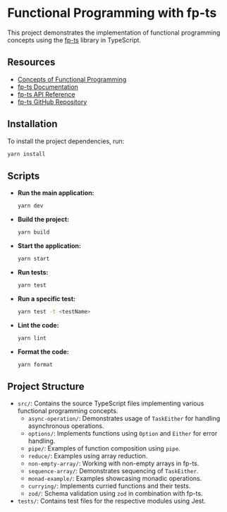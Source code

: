 # Functional Programming with fp-ts

This project demonstrates the implementation of functional programming concepts using the [fp-ts](https://gcanti.github.io/fp-ts/) library in TypeScript.

## Resources

- [Concepts of Functional Programming](https://levelup.gitconnected.com/concepts-of-functional-programming-9785f198ae86?sk=1d68436b534b0a2f5ffde2820d3fdac3)
- [fp-ts Documentation](https://gcanti.github.io/fp-ts/)
- [fp-ts API Reference](https://gcanti.github.io/fp-ts/modules/)
- [fp-ts GitHub Repository](https://github.com/gcanti/fp-ts)

## Installation

To install the project dependencies, run:

```bash
yarn install
```

## Scripts

- **Run the main application:**

  ```bash
  yarn dev
  ```

- **Build the project:**

  ```bash
  yarn build
  ```

- **Start the application:**

  ```bash
  yarn start
  ```

- **Run tests:**

  ```bash
  yarn test
  ```

- **Run a specific test:**

  ```bash
  yarn test -t <testName>
  ```

- **Lint the code:**

  ```bash
  yarn lint
  ```

- **Format the code:**

  ```bash
  yarn format
  ```

## Project Structure

- `src/`: Contains the source TypeScript files implementing various functional programming concepts.
  - `async-operation/`: Demonstrates usage of `TaskEither` for handling asynchronous operations.
  - `options/`: Implements functions using `Option` and `Either` for error handling.
  - `pipe/`: Examples of function composition using `pipe`.
  - `reduce/`: Examples using array reduction.
  - `non-empty-array/`: Working with non-empty arrays in fp-ts.
  - `sequence-array/`: Demonstrates sequencing of `TaskEither`.
  - `monad-example/`: Examples showcasing monadic operations.
  - `currying/`: Implements curried functions and their tests.
  - `zod/`: Schema validation using `zod` in combination with fp-ts.
- `tests/`: Contains test files for the respective modules using Jest.
```